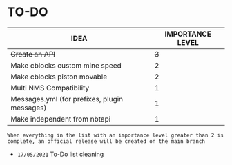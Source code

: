 # TO-DO

| IDEA | IMPORTANCE LEVEL |
|------|-----|
| ~~Create an API~~ | ~~3~~ |
| Make cblocks custom mine speed | 2 |
| Make cblocks piston movable | 2 |
| Multi NMS Compatibility | 1 |
| Messages.yml (for prefixes, plugin messages) | 1 |
| Make independent from nbtapi | 1 |

`When everything in the list with an importance level greater than 2 is complete, an official release will be created on the main branch`
 + `17/05/2021` To-Do list cleaning